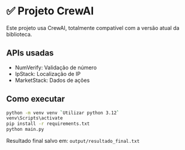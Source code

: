 # ✅ Projeto CrewAI

Este projeto usa CrewAI, totalmente compatível com a versão atual da biblioteca.

## APIs usadas

- NumVerify: Validação de número
- IpStack: Localização de IP
- MarketStack: Dados de ações

## Como executar

```bash
python -m venv venv `Utilizar python 3.12`
venv\Scripts\activate
pip install -r requirements.txt
python main.py
```

Resultado final salvo em: `output/resultado_final.txt`